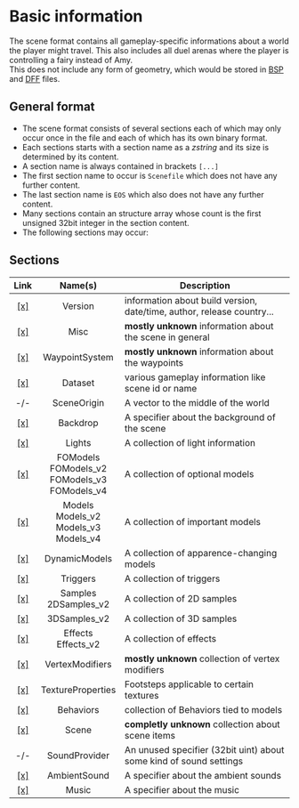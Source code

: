 # Basic information

The scene format contains all gameplay-specific informations about a world the player might travel. This also includes all duel arenas where the player is controlling a fairy instead of Amy. <br/>
This does not include any form of geometry, which would be stored in [BSP](../BSP) and [DFF](../DFF) files.

## General format

* The scene format consists of several sections each of which may only occur once in the file and each of which has its own binary format.
* Each sections starts with a section name as a *zstring* and its size is determined by its content.
* A section name is always contained in brackets ```[...]```
* The first section name to occur is ```Scenefile``` which does not have any further content.
* The last section name is ```EOS``` which also does not have any further content.
* Many sections contain an structure array whose count is the first unsigned 32bit integer in the section content.
* The following sections may occur:

## Sections

|             Link             |      Name(s)      | Description |
|:----------------------------:|:-----------------:|-------------|
| [ [x] ](/internal/ZZVersion) | Version           | information about build version, date/time, author, release country...|
| [ [x] ](SCN_Misc)            | Misc              | __mostly unknown__ information about the scene in general |
| [ [x] ](SCN_WaypointSystem)  | WaypointSystem    | __mostly unknown__ information about the waypoints |
| [ [x] ](SCN_Dataset)         | Dataset           | various gameplay information like scene id or name |
| -/-                          | SceneOrigin       | A vector to the middle of the world |
| [ [x] ](SCN_Backdrop)        | Backdrop          | A specifier about the background of the scene |
| [ [x] ](SCN_Light)           | Lights            | A collection of light information |
| [ [x] ](SCN_FOModel) | FOModels <br/> FOModels_v2 <br/> FOModels_v3 <br/> FOModels_v4 | A collection of optional models |
| [ [x] ](SCN_Model) | Models <br/> Models_v2 <br/> Models_v3 <br/> Models_v4 | A collection of important models |
| [ [x] ](SCN_DynamicModel)    | DynamicModels     | A collection of apparence-changing models |
| [ [x] ](SCN_Trigger)         | Triggers          | A collection of triggers |
| [ [x] ](SCN_Sample) | Samples <br/> 2DSamples_v2 | A collection of 2D samples |
| [ [x] ](SCN_3DSample)        | 3DSamples_v2      | A collection of 3D samples |
| [ [x] ](SCN_Effect) | Effects <br/> Effects_v2 | A collection of effects |
| [ [x] ](SCN_VertexModifier)  | VertexModifiers   | __mostly unknown__ collection of vertex modifiers |
| [ [x] ](SCN_TextureProperty) | TextureProperties | Footsteps applicable to certain textures |
| [ [x] ](SCN_Behavior)        | Behaviors         | collection of Behaviors tied to models |
| [ [x] ](SCN_Scene)           | Scene             | __completly unknown__ collection about scene items |
| -/-                          | SoundProvider     | An unused specifier (32bit uint) about some kind of sound settings |
| [ [x] ](SCN_AmbientSound)    | AmbientSound      | A specifier about the ambient sounds |
| [ [x] ](SCN_Music)           | Music             | A specifier about the music |
